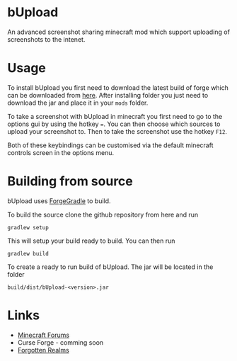 bUpload
=======

An advanced screenshot sharing minecraft mod which support uploading of screenshots to the intenet.

Usage
======

To install bUpload you first need to download the latest build of forge which can be downloaded from [here](http://files.minecraftforge.net/). After installing folder you just need to download the jar and place it in your `mods` folder.

To take a screenshot with bUpload in minecraft you first need to go to the options gui by using the hotkey `=`. You can then choose which sources to upload your screenshot to. Then to take the screenshot use the hotkey `F12`.

Both of these keybindings can be customised via the default minecraft controls screen in the options menu.

Building from source
====================

bUpload uses [ForgeGradle](http://github.com/MinecraftForge/ForgeGradle/) to build.

To build the source clone the github repository from here and run

```
gradlew setup
```
    
This will setup your build ready to build. You can then run

```
gradlew build
```

To create a ready to run build of bUpload. The jar will be located in the folder

```
build/dist/bUpload-<version>.jar
```

Links
=====

- [Minecraft Forums](http://www.minecraftforum.net/topic/1432205-172-bupload-upload-screenshots-straight-to-imgurcom/)
- Curse Forge - comming soon
- [Forgotten Realms](http://forgotten-realms.co.uk)
